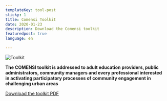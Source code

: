 ```yaml
---
templateKey: tool-post
sticky: 1
title: Comensi Toolkit 
date: 2020-01-23
description: Download the Comensi toolkit
featuredpost: true
language: en

---
```

![Toolkit](/img/COMENSI_Cover_small.jpg)

**The COMENSI toolkit is addressed to adult education providers, public
administrators, community managers and every professional interested in
activating participatory processes of community engagement in challenging
urban areas**

[Download the toolkit PDF](https://www.dropbox.com/s/go82ygtku4lofgb/COMENSI_X_web.pdf?dl=0)



